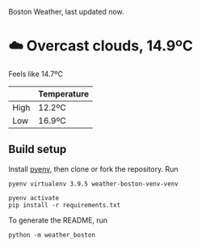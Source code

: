 Boston Weather, last updated now.

# ☁️ Overcast clouds, 14.9ºC

Feels like 14.7ºC

|  | Temperature |
| -- | -- |
| High | 12.2ºC |
| Low | 16.9ºC |


## Build setup

Install [pyenv](https://github.com/pyenv/pyenv), then clone or fork the repository. Run


```shell
pyenv virtualenv 3.9.5 weather-boston-venv-venv

pyenv activate
pip install -r requirements.txt
```

To generate the README, run

```shell
python -m weather_boston
```
